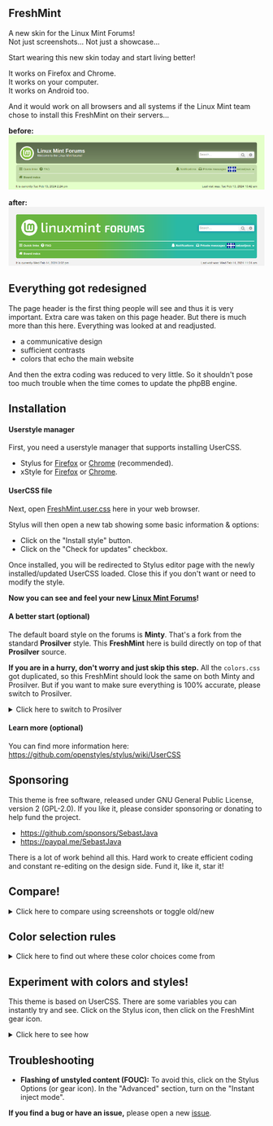 ## FreshMint

A new skin for the Linux Mint Forums!  
Not just screenshots... Not just a showcase...  

Start wearing this new skin today and start living better!  

It works on Firefox and Chrome.  
It works on your computer.  
It works on Android too.  

And it would work on all browsers and all systems if the Linux Mint team chose to install this FreshMint on their servers...

**before:**
![FreshMint preview](screenshots/preview-old.png)  

**after:**
![FreshMint preview](screenshots/preview-new.png)

## Everything got redesigned

The page header is the first thing people will see and thus it is very important. Extra care was taken on this page header. But there is much more than this here. Everything was looked at and readjusted.

* a communicative design
* sufficient contrasts
* colors that echo the main website

And then the extra coding was reduced to very little. So it shouldn't pose too much trouble when the time comes to update the phpBB engine.

## Installation

#### Userstyle manager

First, you need a userstyle manager that supports installing UserCSS.

* Stylus for [Firefox](https://addons.mozilla.org/en-US/firefox/addon/styl-us/) or [Chrome](https://chrome.google.com/webstore/detail/stylus/clngdbkpkpeebahjckkjfobafhncgmne) (recommended).
* xStyle for [Firefox](https://addons.mozilla.org/firefox/addon/xstyle/) or [Chrome](https://chrome.google.com/webstore/detail/xstyle/hncgkmhphmncjohllpoleelnibpmccpj).

#### UserCSS file

Next, open [FreshMint.user.css](https://raw.githubusercontent.com/SebastJava/FreshMint/main/FreshMint.user.css) here in your web browser.

Stylus will then open a new tab showing some basic information & options:

* Click on the "Install style" button.
* Click on the "Check for updates" checkbox.

Once installed, you will be redirected to Stylus editor page with the newly installed/updated UserCSS loaded. Close this if you don't want or need to modify the style.

**Now you can see and feel your new [Linux Mint Forums](https://forums.linuxmint.com)!**

#### A better start (optional)

The default board style on the forums is **Minty**. That's a fork from the standard **Prosilver** style. This **FreshMint** here is build directly on top of that **Prosilver** source.

**If you are in a hurry, don't worry and just skip this step.** All the `colors.css` got duplicated, so this FreshMint should look the same on both Minty and Prosilver. But if you want to make sure everything is 100% accurate, please switch to Prosilver.

<details>
<summary>Click here to switch to Prosilver</summary>

1. [Login](https://forums.linuxmint.com/ucp.php?mode=login&redirect=index.php) or [Register](https://forums.linuxmint.com/ucp.php?mode=register) to the forums.
2. Go to your [User Control Panel](https://forums.linuxmint.com/ucp.php).
3. Click on the **Board preferences** tab and select **prosilver** for your board style.
4. Click on the **Submit** button.
</details>

#### Learn more (optional)

You can find more information here:  
https://github.com/openstyles/stylus/wiki/UserCSS

## Sponsoring

This theme is free software, released under GNU General Public License, version 2 (GPL-2.0). If you like it, please consider sponsoring or donating to help fund the project.

* https://github.com/sponsors/SebastJava
* https://paypal.me/SebastJava

There is a lot of work behind all this. Hard work to create efficient coding and constant re-editing on the design side. Fund it, like it, star it!

## Compare!
<details>
<summary>Click here to compare using screenshots or toggle old/new</summary>

![](screenshots/Minty-vs-FreshMint.png)
[FULL SCREEN IMAGE](https://raw.githubusercontent.com/SebastJava/FreshMint/main/screenshots/Minty-vs-FreshMint.png) (press F11)

You can also instantly switch between the old and the new. Click on the Stylus icon, then click on the FreshMint checkbox:

![](screenshots/Stylus-on-off.png)
</details>

## Color selection rules

<details>
<summary>Click here to find out where these color choices come from</summary>

![website-vs-forums](screenshots/website-vs-forums.png)
[FULL SCREEN IMAGE](https://raw.githubusercontent.com/SebastJava/FreshMint/main/screenshots/website-vs-forums.png) (press F11)

#### Color gradient

This color gradient has the exact same colors as those found on the main website. We all agree there should be some consistency all across the different Linux Mint websites. But the page-header here on FreshMint is much smaller than the one on the [main website](https://linuxmint.com/). So, i find it works better here with a 90° angle and different starting and ending points: `linear-gradient(90deg, #69B53F 33%, #2AB9A5 67%)`.

Anyway, i turned this into a text variable, so you can quickly try anything you want. [Experiment with colors and styles!](https://github.com/SebastJava/FreshMint?tab=readme-ov-file#experiment-with-colors-and-styles)

#### References

> A contrast ratio of 3:1 is the minimum level recommended by [ISO-9241-3] and [ANSI-HFES-100-1988] for standard text and vision. The 4.5:1 ratio is used in this provision to account for the loss in contrast that results from moderately low visual acuity, congenital or acquired color deficiencies, or the loss of contrast sensitivity that typically accompanies aging.  
> source: https://www.w3.org/TR/UNDERSTANDING-WCAG20/visual-audio-contrast-contrast.html

https://colorable.jxnblk.com  
https://marijohannessen.github.io/color-contrast-checker/  
https://uxmovement.com/content/why-you-should-avoid-bright-saturated-background-colors/  
https://uxmovement.com/content/why-you-should-never-use-pure-black-for-text-or-backgrounds/  
https://flatuicolors.com/  
</details>

## Experiment with colors and styles!

This theme is based on UserCSS. There are some variables you can instantly try and see. Click on the Stylus icon, then click on the FreshMint gear icon.

<details>
<summary>Click here to see how</summary>

![](screenshots/Stylus-configure.png)

You will then get a control panel where you can instantly change some CSS variables:

![](screenshots/Stylus-UserCSS-config.png)
</details>

## Troubleshooting

* **Flashing of unstyled content (FOUC):** To avoid this, click on the Stylus Options (or gear icon). In the "Advanced" section, turn on the "Instant inject mode".

**If you find a bug or have an issue,** please open a new [issue](https://github.com/SebastJava/FreshMint/issues).
